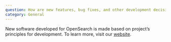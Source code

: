 ```yaml
---
question: How are new features, bug fixes, and other development decisions made?
category: General
---
```


New software developed for OpenSearch is made based on project’s principles for development. To learn more, visit our [website](https://opensearch.org/).